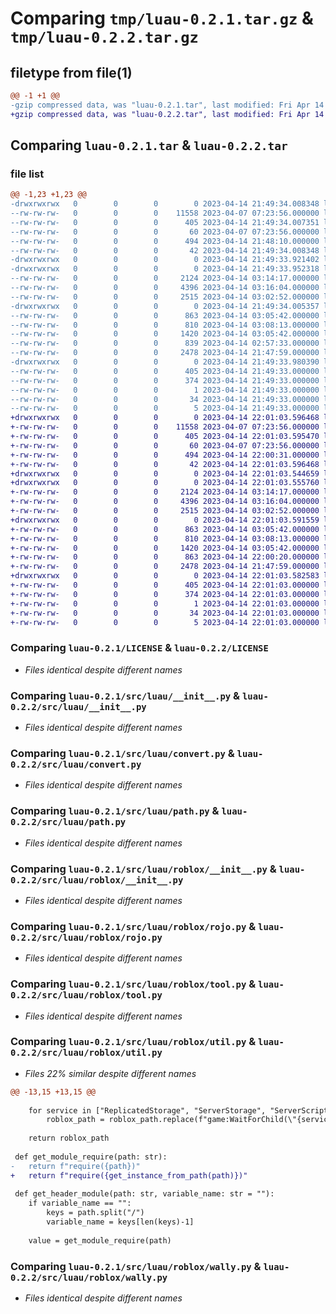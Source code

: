 # Comparing `tmp/luau-0.2.1.tar.gz` & `tmp/luau-0.2.2.tar.gz`

## filetype from file(1)

```diff
@@ -1 +1 @@
-gzip compressed data, was "luau-0.2.1.tar", last modified: Fri Apr 14 21:49:34 2023, max compression
+gzip compressed data, was "luau-0.2.2.tar", last modified: Fri Apr 14 22:01:03 2023, max compression
```

## Comparing `luau-0.2.1.tar` & `luau-0.2.2.tar`

### file list

```diff
@@ -1,23 +1,23 @@
-drwxrwxrwx   0        0        0        0 2023-04-14 21:49:34.008348 luau-0.2.1/
--rw-rw-rw-   0        0        0    11558 2023-04-07 07:23:56.000000 luau-0.2.1/LICENSE
--rw-rw-rw-   0        0        0      405 2023-04-14 21:49:34.007351 luau-0.2.1/PKG-INFO
--rw-rw-rw-   0        0        0       60 2023-04-07 07:23:56.000000 luau-0.2.1/README.md
--rw-rw-rw-   0        0        0      494 2023-04-14 21:48:10.000000 luau-0.2.1/pyproject.toml
--rw-rw-rw-   0        0        0       42 2023-04-14 21:49:34.008348 luau-0.2.1/setup.cfg
-drwxrwxrwx   0        0        0        0 2023-04-14 21:49:33.921402 luau-0.2.1/src/
-drwxrwxrwx   0        0        0        0 2023-04-14 21:49:33.952318 luau-0.2.1/src/luau/
--rw-rw-rw-   0        0        0     2124 2023-04-14 03:14:17.000000 luau-0.2.1/src/luau/__init__.py
--rw-rw-rw-   0        0        0     4396 2023-04-14 03:16:04.000000 luau-0.2.1/src/luau/convert.py
--rw-rw-rw-   0        0        0     2515 2023-04-14 03:02:52.000000 luau-0.2.1/src/luau/path.py
-drwxrwxrwx   0        0        0        0 2023-04-14 21:49:34.005357 luau-0.2.1/src/luau/roblox/
--rw-rw-rw-   0        0        0      863 2023-04-14 03:05:42.000000 luau-0.2.1/src/luau/roblox/__init__.py
--rw-rw-rw-   0        0        0      810 2023-04-14 03:08:13.000000 luau-0.2.1/src/luau/roblox/rojo.py
--rw-rw-rw-   0        0        0     1420 2023-04-14 03:05:42.000000 luau-0.2.1/src/luau/roblox/tool.py
--rw-rw-rw-   0        0        0      839 2023-04-14 02:57:33.000000 luau-0.2.1/src/luau/roblox/util.py
--rw-rw-rw-   0        0        0     2478 2023-04-14 21:47:59.000000 luau-0.2.1/src/luau/roblox/wally.py
-drwxrwxrwx   0        0        0        0 2023-04-14 21:49:33.980390 luau-0.2.1/src/luau.egg-info/
--rw-rw-rw-   0        0        0      405 2023-04-14 21:49:33.000000 luau-0.2.1/src/luau.egg-info/PKG-INFO
--rw-rw-rw-   0        0        0      374 2023-04-14 21:49:33.000000 luau-0.2.1/src/luau.egg-info/SOURCES.txt
--rw-rw-rw-   0        0        0        1 2023-04-14 21:49:33.000000 luau-0.2.1/src/luau.egg-info/dependency_links.txt
--rw-rw-rw-   0        0        0       34 2023-04-14 21:49:33.000000 luau-0.2.1/src/luau.egg-info/requires.txt
--rw-rw-rw-   0        0        0        5 2023-04-14 21:49:33.000000 luau-0.2.1/src/luau.egg-info/top_level.txt
+drwxrwxrwx   0        0        0        0 2023-04-14 22:01:03.596468 luau-0.2.2/
+-rw-rw-rw-   0        0        0    11558 2023-04-07 07:23:56.000000 luau-0.2.2/LICENSE
+-rw-rw-rw-   0        0        0      405 2023-04-14 22:01:03.595470 luau-0.2.2/PKG-INFO
+-rw-rw-rw-   0        0        0       60 2023-04-07 07:23:56.000000 luau-0.2.2/README.md
+-rw-rw-rw-   0        0        0      494 2023-04-14 22:00:31.000000 luau-0.2.2/pyproject.toml
+-rw-rw-rw-   0        0        0       42 2023-04-14 22:01:03.596468 luau-0.2.2/setup.cfg
+drwxrwxrwx   0        0        0        0 2023-04-14 22:01:03.544659 luau-0.2.2/src/
+drwxrwxrwx   0        0        0        0 2023-04-14 22:01:03.555760 luau-0.2.2/src/luau/
+-rw-rw-rw-   0        0        0     2124 2023-04-14 03:14:17.000000 luau-0.2.2/src/luau/__init__.py
+-rw-rw-rw-   0        0        0     4396 2023-04-14 03:16:04.000000 luau-0.2.2/src/luau/convert.py
+-rw-rw-rw-   0        0        0     2515 2023-04-14 03:02:52.000000 luau-0.2.2/src/luau/path.py
+drwxrwxrwx   0        0        0        0 2023-04-14 22:01:03.591559 luau-0.2.2/src/luau/roblox/
+-rw-rw-rw-   0        0        0      863 2023-04-14 03:05:42.000000 luau-0.2.2/src/luau/roblox/__init__.py
+-rw-rw-rw-   0        0        0      810 2023-04-14 03:08:13.000000 luau-0.2.2/src/luau/roblox/rojo.py
+-rw-rw-rw-   0        0        0     1420 2023-04-14 03:05:42.000000 luau-0.2.2/src/luau/roblox/tool.py
+-rw-rw-rw-   0        0        0      863 2023-04-14 22:00:20.000000 luau-0.2.2/src/luau/roblox/util.py
+-rw-rw-rw-   0        0        0     2478 2023-04-14 21:47:59.000000 luau-0.2.2/src/luau/roblox/wally.py
+drwxrwxrwx   0        0        0        0 2023-04-14 22:01:03.582583 luau-0.2.2/src/luau.egg-info/
+-rw-rw-rw-   0        0        0      405 2023-04-14 22:01:03.000000 luau-0.2.2/src/luau.egg-info/PKG-INFO
+-rw-rw-rw-   0        0        0      374 2023-04-14 22:01:03.000000 luau-0.2.2/src/luau.egg-info/SOURCES.txt
+-rw-rw-rw-   0        0        0        1 2023-04-14 22:01:03.000000 luau-0.2.2/src/luau.egg-info/dependency_links.txt
+-rw-rw-rw-   0        0        0       34 2023-04-14 22:01:03.000000 luau-0.2.2/src/luau.egg-info/requires.txt
+-rw-rw-rw-   0        0        0        5 2023-04-14 22:01:03.000000 luau-0.2.2/src/luau.egg-info/top_level.txt
```

### Comparing `luau-0.2.1/LICENSE` & `luau-0.2.2/LICENSE`

 * *Files identical despite different names*

### Comparing `luau-0.2.1/src/luau/__init__.py` & `luau-0.2.2/src/luau/__init__.py`

 * *Files identical despite different names*

### Comparing `luau-0.2.1/src/luau/convert.py` & `luau-0.2.2/src/luau/convert.py`

 * *Files identical despite different names*

### Comparing `luau-0.2.1/src/luau/path.py` & `luau-0.2.2/src/luau/path.py`

 * *Files identical despite different names*

### Comparing `luau-0.2.1/src/luau/roblox/__init__.py` & `luau-0.2.2/src/luau/roblox/__init__.py`

 * *Files identical despite different names*

### Comparing `luau-0.2.1/src/luau/roblox/rojo.py` & `luau-0.2.2/src/luau/roblox/rojo.py`

 * *Files identical despite different names*

### Comparing `luau-0.2.1/src/luau/roblox/tool.py` & `luau-0.2.2/src/luau/roblox/tool.py`

 * *Files identical despite different names*

### Comparing `luau-0.2.1/src/luau/roblox/util.py` & `luau-0.2.2/src/luau/roblox/util.py`

 * *Files 22% similar despite different names*

```diff
@@ -13,15 +13,15 @@
 
 	for service in ["ReplicatedStorage", "ServerStorage", "ServerScriptService", "ReplicatedFirst", "Lighting", "StarterGui", "StarterPlayer", "Workspace"]:
 		roblox_path = roblox_path.replace(f"game:WaitForChild(\"{service}\")", f"game:GetService(\"{service}\")")
 
 	return roblox_path
 
 def get_module_require(path: str):
-	return f"require({path})"
+	return f"require({get_instance_from_path(path)})"
 
 def get_header_module(path: str, variable_name: str = ""):
 	if variable_name == "":
 		keys = path.split("/")
 		variable_name = keys[len(keys)-1]
 
 	value = get_module_require(path)
```

### Comparing `luau-0.2.1/src/luau/roblox/wally.py` & `luau-0.2.2/src/luau/roblox/wally.py`

 * *Files identical despite different names*

